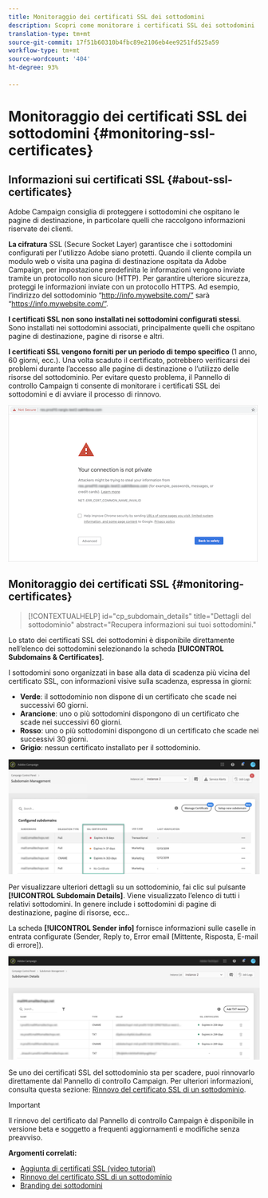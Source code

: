 ```yaml
---
title: Monitoraggio dei certificati SSL dei sottodomini
description: Scopri come monitorare i certificati SSL dei sottodomini
translation-type: tm+mt
source-git-commit: 17f51b60310b4fbc89e2106eb4ee9251fd525a59
workflow-type: tm+mt
source-wordcount: '404'
ht-degree: 93%

---
```



# Monitoraggio dei certificati SSL dei sottodomini {#monitoring-ssl-certificates}

## Informazioni sui certificati SSL {#about-ssl-certificates}

Adobe Campaign consiglia di proteggere i sottodomini che ospitano le pagine di destinazione, in particolare quelli che raccolgono informazioni riservate dei clienti.

**La cifratura** SSL (Secure Socket Layer) garantisce che i sottodomini configurati per l&#39;utilizzo  Adobe siano protetti. Quando il cliente compila un modulo web o visita una pagina di destinazione ospitata da Adobe Campaign, per impostazione predefinita le informazioni vengono inviate tramite un protocollo non sicuro (HTTP). Per garantire ulteriore sicurezza, proteggi le informazioni inviate con un protocollo HTTPS. Ad esempio, l’indirizzo del sottodominio “http://info.mywebsite.com/” sarà “https://info.mywebsite.com/”.

**I certificati SSL non sono installati nei sottodomini configurati stessi**. Sono installati nei sottodomini associati, principalmente quelli che ospitano pagine di destinazione, pagine di risorse e altri.

**I certificati SSL vengono forniti per un periodo di tempo specifico** (1 anno, 60 giorni, ecc.). Una volta scaduto il certificato, potrebbero verificarsi dei problemi durante l’accesso alle pagine di destinazione o l’utilizzo delle risorse del sottodominio. Per evitare questo problema, il Pannello di controllo Campaign ti consente di monitorare i certificati SSL dei sottodomini e di avviare il processo di rinnovo.

![](assets/no_certificate.png)

## Monitoraggio dei certificati SSL {#monitoring-certificates}

>[!CONTEXTUALHELP]
>id="cp_subdomain_details"
>title="Dettagli del sottodominio"
>abstract="Recupera informazioni sui tuoi sottodomini."

Lo stato dei certificati SSL dei sottodomini è disponibile direttamente nell’elenco dei sottodomini selezionando la scheda **[!UICONTROL Subdomains & Certificates]**.

I sottodomini sono organizzati in base alla data di scadenza più vicina del certificato SSL, con informazioni visive sulla scadenza, espressa in giorni:

* **Verde**: il sottodominio non dispone di un certificato che scade nei successivi 60 giorni.
* **Arancione**: uno o più sottodomini dispongono di un certificato che scade nei successivi 60 giorni.
* **Rosso**: uno o più sottodomini dispongono di un certificato che scade nei successivi 30 giorni.
* **Grigio**: nessun certificato installato per il sottodominio.

![](assets/subdomains_list.png)

Per visualizzare ulteriori dettagli su un sottodominio, fai clic sul pulsante **[!UICONTROL Subdomain Details]**.
Viene visualizzato l’elenco di tutti i relativi sottodomini. In genere include i sottodomini di pagine di destinazione, pagine di risorse, ecc..

La scheda **[!UICONTROL Sender info]** fornisce informazioni sulle caselle in entrata configurate (Sender, Reply to, Error email [Mittente, Risposta, E-mail di errore]).

![](assets/subdomain_details.png)

Se uno dei certificati SSL del sottodominio sta per scadere, puoi rinnovarlo direttamente dal Pannello di controllo Campaign. Per ulteriori informazioni, consulta questa sezione: [Rinnovo del certificato SSL di un sottodominio](../../subdomains-certificates/using/renewing-subdomain-certificate.md).

>[!IMPORTANT]
>
>Il rinnovo del certificato dal Pannello di controllo Campaign è disponibile in versione beta e soggetto a frequenti aggiornamenti e modifiche senza preavviso.

**Argomenti correlati:**

* [Aggiunta di certificati SSL (video tutorial)](https://docs.adobe.com/content/help/en/campaign-learn/campaign-standard-tutorials/administrating/control-panel/adding-ssl-certificates.html)
* [Rinnovo del certificato SSL di un sottodominio](../../subdomains-certificates/using/renewing-subdomain-certificate.md)
* [Branding dei sottodomini](../../subdomains-certificates/using/subdomains-branding.md)
